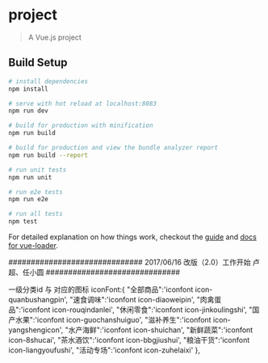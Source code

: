 # project

> A Vue.js project

## Build Setup

``` bash
# install dependencies
npm install

# serve with hot reload at localhost:8083
npm run dev

# build for production with minification
npm run build

# build for production and view the bundle analyzer report
npm run build --report

# run unit tests
npm run unit

# run e2e tests
npm run e2e

# run all tests
npm test
```

For detailed explanation on how things work, checkout the [guide](http://vuejs-templates.github.io/webpack/) and [docs for vue-loader](http://vuejs.github.io/vue-loader).

##############################
2017/06/16 改版（2.0）工作开始
卢超、任小圆
##############################

一级分类id 与 对应的图标
iconFont:{
	"全部商品":'iconfont icon-quanbushangpin',
	"速食调味":'iconfont icon-diaoweipin',
	"肉禽蛋品":'iconfont icon-rouqindanlei',
	"休闲零食":'iconfont icon-jinkoulingshi',
	"国产水果":'iconfont icon-guochanshuiguo',
	"滋补养生":'iconfont icon-yangshengicon',
	"水产海鲜":'iconfont icon-shuichan',
	"新鲜蔬菜":'iconfont icon-8shucai',
	"茶水酒饮":'iconfont icon-bbgjiushui',
	"粮油干货":'iconfont icon-liangyoufushi',
	"活动专场":'iconfont icon-zuhelaixi'
},

